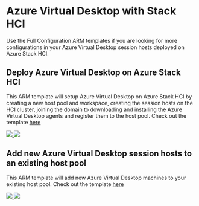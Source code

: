 # Azure Virtual Desktop with Stack HCI

Use the Full Configuration ARM templates if you are looking for more configurations in your Azure Virtual Desktop session hosts deployed on Azure Stack HCI.

## Deploy  Azure Virtual Desktop on Azure Stack HCI
This ARM template will setup Azure Virtual Desktop on Azure Stack HCI by creating a new host pool and workspace, creating the session hosts on the HCI cluster, joining the domain to downloading and installing the Azure Virtual Desktop agents and register them to the host pool.
Check out the template [here](https://raw.githubusercontent.com/Azure/RDS-Templates/master/ARM-wvd-templates/HCI/QuickDeploy/CreateHciHostpoolQuickDeployTemplate.json)

<a  href="https://portal.azure.com/#create/Microsoft.Template/uri/https%3A%2F%2Fraw.githubusercontent.com%2FAzure%2FRDS-Templates%2Fmaster%2FARM-wvd-templates%2FHCI%2FQuickDeploy%2FCreateHciHostpoolQuickDeployTemplate.json"  target="_blank">
	<img  src="http://azuredeploy.net/deploybutton.png"/>
</a>

<a  href="http://armviz.io/#/?load=https%3A%2F%2Fraw.githubusercontent.com%2FAzure%2FRDS-Templates%2Fmaster%2FARM-wvd-templates%2FHCI%2FQuickDeploy%2FCreateHciHostpoolQuickDeployTemplate.json"  target="_blank">
<img  src="http://armviz.io/visualizebutton.png"/>
</a>

## Add new Azure Virtual Desktop session hosts to an existing host pool
This ARM template will add new Azure Virtual Desktop machines to your existing host pool.
Check out the template [here](https://raw.githubusercontent.com/Azure/RDS-Templates/master/ARM-wvd-templates/HCI/QuickDeploy/AddHciVirtualMachinesQuickDeployTemplate.json)

<a  href="https://portal.azure.com/#create/Microsoft.Template/uri/https%3A%2F%2Fraw.githubusercontent.com%2FAzure%2FRDS-Templates%2Fmaster%2FARM-wvd-templates%2FHCI%2FQuickDeploy%2FAddHciVirtualMachinesQuickDeployTemplate.json"  target="_blank">
	<img  src="http://azuredeploy.net/deploybutton.png"/>
</a>

<a  href="http://armviz.io/#/?load=https%3A%2F%2Fraw.githubusercontent.com%2FAzure%2FRDS-Templates%2Fmaster%2FARM-wvd-templates%2FHCI%2FQuickDeploy%2FAddHciVirtualMachinesQuickDeployTemplate.json"  target="_blank">
	<img  src="http://armviz.io/visualizebutton.png"/>
</a>
